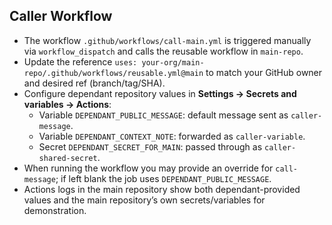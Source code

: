 ## Caller Workflow
- The workflow `.github/workflows/call-main.yml` is triggered manually via `workflow_dispatch` and calls the reusable workflow in `main-repo`.
- Update the reference `uses: your-org/main-repo/.github/workflows/reusable.yml@main` to match your GitHub owner and desired ref (branch/tag/SHA).
- Configure dependant repository values in **Settings → Secrets and variables → Actions**:
  - Variable `DEPENDANT_PUBLIC_MESSAGE`: default message sent as `caller-message`.
  - Variable `DEPENDANT_CONTEXT_NOTE`: forwarded as `caller-variable`.
  - Secret `DEPENDANT_SECRET_FOR_MAIN`: passed through as `caller-shared-secret`.
- When running the workflow you may provide an override for `call-message`; if left blank the job uses `DEPENDANT_PUBLIC_MESSAGE`.
- Actions logs in the main repository show both dependant-provided values and the main repository’s own secrets/variables for demonstration.
